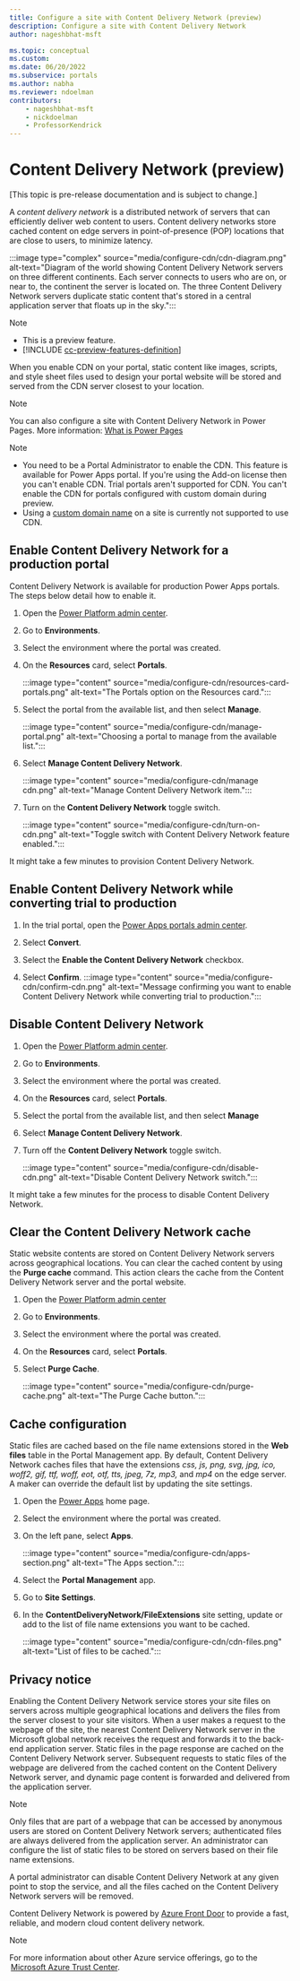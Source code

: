 ```yaml
---
title: Configure a site with Content Delivery Network (preview)
description: Configure a site with Content Delivery Network
author: nageshbhat-msft

ms.topic: conceptual
ms.custom: 
ms.date: 06/20/2022
ms.subservice: portals
ms.author: nabha
ms.reviewer: ndoelman
contributors:
    - nageshbhat-msft
    - nickdoelman
    - ProfessorKendrick
---
```


# Content Delivery Network (preview)

[This topic is pre-release documentation and is subject to change.]

A *content delivery network* is a distributed network of servers that can efficiently deliver web content to users. Content delivery networks store cached content on edge servers in point-of-presence (POP) locations that are close to users, to minimize latency.

:::image type="complex" source="media/configure-cdn/cdn-diagram.png" alt-text="Diagram of the world showing Content Delivery Network servers on three different continents. Each server connects to users who are on, or near to, the continent the server is located on. The three Content Delivery Network servers duplicate static content that's stored in a central application server that floats up in the sky.":::

> [!NOTE]
> - This is a preview feature.
> - [!INCLUDE [cc-preview-features-definition](../../../includes/cc-preview-features-definition.md)]

When you enable CDN on your portal, static content like images, scripts, and style sheet files used to design your portal website will be stored and served from the CDN server closest to your location.  

> [!NOTE] 
> You can also configure a site with Content Delivery Network in Power Pages. More information: [What is Power Pages](/power-pages/introduction)

> [!NOTE]
>
> - You need to be a Portal Administrator to enable the CDN. This feature is available for Power Apps portal.  If you're using the Add-on license then you can't enable CDN. Trial portals aren't supported for CDN. You can't enable the CDN for portals configured with custom domain during preview. 
> - Using a [custom domain name](../admin/add-custom-domain.md) on a site is currently not supported to use CDN.

## Enable Content Delivery Network for a production portal 

Content Delivery Network is available for production Power Apps portals. The steps below detail how to enable it.

1. Open the [Power Platform admin center](https://admin.powerplatform.microsoft.com/environments).

1. Go to **Environments**.  

1. Select the environment where the portal was created. 

1. On the **Resources** card, select **Portals**. 

    :::image type="content" source="media/configure-cdn/resources-card-portals.png" alt-text="The Portals option on the Resources card.":::

1. Select the portal from the available list, and then select **Manage**. 

    :::image type="content" source="media/configure-cdn/manage-portal.png" alt-text="Choosing a portal to manage from the available list.":::

1. Select **Manage Content Delivery Network**.

    :::image type="content" source="media/configure-cdn/manage cdn.png" alt-text="Manage Content Delivery Network item.":::

1. Turn on the **Content Delivery Network** toggle switch.

    :::image type="content" source="media/configure-cdn/turn-on-cdn.png" alt-text="Toggle switch with Content Delivery Network feature enabled.":::

It might take a few minutes to provision Content Delivery Network.

## Enable Content Delivery Network while converting trial to production 

1. In the trial portal, open the [Power Apps portals admin center](../admin/admin-overview.md). 

1. Select **Convert**. 

1. Select the **Enable the Content Delivery Network** checkbox. 

1. Select **Confirm**.
    :::image type="content" source="media/configure-cdn/confirm-cdn.png" alt-text="Message confirming you want to enable Content Delivery Network while converting trial to production.":::

## Disable Content Delivery Network 

1. Open the [Power Platform admin center](https://admin.powerplatform.microsoft.com/environments). 

1. Go to **Environments**.  

1. Select the environment where the portal was created. 

1. On the **Resources** card, select **Portals**. 

1. Select the portal from the available list, and then select **Manage** 

1. Select **Manage Content Delivery Network**.

1. Turn off the **Content Delivery Network** toggle switch. 

    :::image type="content" source="media/configure-cdn/disable-cdn.png" alt-text="Disable Content Delivery Network switch.":::

It might take a few minutes for the process to disable Content Delivery Network.

## Clear the Content Delivery Network cache 

Static website contents are stored on Content Delivery Network servers across geographical locations. You can clear the cached content by using the **Purge cache** command. This action clears the cache from the Content Delivery Network server and the portal website. 

1. Open the [Power Platform admin center](https://admin.powerplatform.microsoft.com/environments) 

1. Go to **Environments**.

1. Select the environment where the portal was created.

1. On the **Resources** card, select **Portals**. 

1. Select **Purge Cache**.

    :::image type="content" source="media/configure-cdn/purge-cache.png" alt-text="The Purge Cache button.":::

## Cache configuration 

Static files are cached based on the file name extensions stored in the **Web files** table in the Portal Management app. By default, Content Delivery Network caches files that have the extensions *css, js, png, svg, jpg, ico, woff2, gif, ttf, woff, eot, otf, tts, jpeg, 7z, mp3,* and *mp4* on the edge server. A maker can override the default list by updating the site settings. 

1. Open the [Power Apps](https://make.powerapps.com/) home page. 

1. Select the environment where the portal was created.

1. On the left pane, select **Apps**. 

    :::image type="content" source="media/configure-cdn/apps-section.png" alt-text="The Apps section.":::

1. Select the **Portal Management** app. 

1. Go to **Site Settings**.

1. In the **ContentDeliveryNetwork/FileExtensions** site setting, update or add to the list of file name extensions you want to be cached. 

    :::image type="content" source="media/configure-cdn/cdn-files.png" alt-text="List of files to be cached.":::

## Privacy notice 

Enabling the Content Delivery Network service stores your site files on servers across multiple geographical locations and delivers the files from the server closest to your site visitors. When a user makes a request to the webpage of the site, the nearest Content Delivery Network server in the Microsoft global network receives the request and forwards it to the back-end application server. Static files in the page response are cached on the Content Delivery Network server. Subsequent requests to static files of the webpage are delivered from the cached content on the Content Delivery Network server, and dynamic page content is forwarded and delivered from the application server.

> [!NOTE] 
> Only files that are part of a webpage that can be accessed by anonymous users are stored on Content Delivery Network servers; authenticated files are always delivered from the application server. An administrator can configure the  list of static files to be stored on servers based on their file name extensions.

A portal administrator can disable Content Delivery Network at any given point to stop the service, and all the files cached on the Content Delivery Network servers will be removed.  

Content Delivery Network is powered by [Azure Front Door](/azure/frontdoor/standard-premium/overview) to provide a fast, reliable, and modern cloud content delivery network.

> [!NOTE] 
> For more information about other Azure service offerings, go to the  [Microsoft Azure Trust Center](https://azure.microsoft.com/support/trust-center/).


